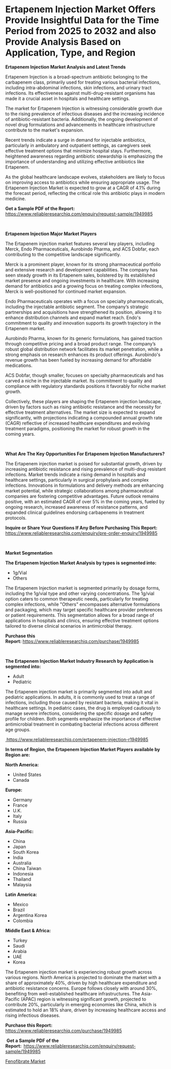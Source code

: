 <p><h1>Ertapenem Injection Market Offers Provide Insightful Data for the Time Period from 2025 to 2032 and also Provide Analysis Based on Application, Type, and Region</h1></p><p><strong>Ertapenem Injection Market Analysis and Latest Trends</strong></p>
<p><p>Ertapenem Injection is a broad-spectrum antibiotic belonging to the carbapenem class, primarily used for treating various bacterial infections, including intra-abdominal infections, skin infections, and urinary tract infections. Its effectiveness against multi-drug-resistant organisms has made it a crucial asset in hospitals and healthcare settings. </p><p>The market for Ertapenem Injection is witnessing considerable growth due to the rising prevalence of infectious diseases and the increasing incidence of antibiotic-resistant bacteria. Additionally, the ongoing development of novel drug formulations and advancements in healthcare infrastructure contribute to the market's expansion. </p><p>Recent trends indicate a surge in demand for injectable antibiotics, particularly in ambulatory and outpatient settings, as caregivers seek effective treatment options that minimize hospital stays. Furthermore, heightened awareness regarding antibiotic stewardship is emphasizing the importance of understanding and utilizing effective antibiotics like Ertapenem. </p><p>As the global healthcare landscape evolves, stakeholders are likely to focus on improving access to antibiotics while ensuring appropriate usage. The Ertapenem Injection Market is expected to grow at a CAGR of 4.1% during the forecast period, reflecting the critical role this antibiotic plays in modern medicine.</p></p>
<p><strong>Get a Sample PDF of the Report:&nbsp;</strong> <a href="https://www.reliableresearchiq.com/enquiry/request-sample/1949985?utm_campaign=3350&utm_medium=2&utm_source=Github&utm_content=ia&utm_term=08032025&utm_id=ertapenem-injection">https://www.reliableresearchiq.com/enquiry/request-sample/1949985</a></p>
<p>&nbsp;</p>
<p><strong>Ertapenem Injection Major Market Players</strong></p>
<p><p>The Ertapenem injection market features several key players, including Merck, Endo Pharmaceuticals, Aurobindo Pharma, and ACS Dobfar, each contributing to the competitive landscape significantly.</p><p>Merck is a prominent player, known for its strong pharmaceutical portfolio and extensive research and development capabilities. The company has seen steady growth in its Ertapenem sales, bolstered by its established market presence and ongoing investments in healthcare. With increasing demand for antibiotics and a growing focus on treating complex infections, Merck is well-positioned for continued market expansion.</p><p>Endo Pharmaceuticals operates with a focus on specialty pharmaceuticals, including the injectable antibiotic segment. The company’s strategic partnerships and acquisitions have strengthened its position, allowing it to enhance distribution channels and expand market reach. Endo's commitment to quality and innovation supports its growth trajectory in the Ertapenem market.</p><p>Aurobindo Pharma, known for its generic formulations, has gained traction through competitive pricing and a broad product range. The company’s robust global distribution network facilitates its market penetration, while a strong emphasis on research enhances its product offerings. Aurobindo's revenue growth has been fueled by increasing demand for affordable medications.</p><p>ACS Dobfar, though smaller, focuses on specialty pharmaceuticals and has carved a niche in the injectable market. Its commitment to quality and compliance with regulatory standards positions it favorably for niche market growth.</p><p>Collectively, these players are shaping the Ertapenem injection landscape, driven by factors such as rising antibiotic resistance and the necessity for effective treatment alternatives. The market size is expected to expand significantly, with projections indicating a compounded annual growth rate (CAGR) reflective of increased healthcare expenditures and evolving treatment paradigms, positioning the market for robust growth in the coming years.</p></p>
<p>&nbsp;</p>
<p><strong>What Are The Key Opportunities For Ertapenem Injection Manufacturers?</strong></p>
<p><p>The Ertapenem injection market is poised for substantial growth, driven by increasing antibiotic resistance and rising prevalence of multi-drug resistant infections. Market trends indicate a rising demand in hospitals and healthcare settings, particularly in surgical prophylaxis and complex infections. Innovations in formulations and delivery methods are enhancing market potential, while strategic collaborations among pharmaceutical companies are fostering competitive advantages. Future outlook remains positive, with an estimated CAGR of over 5% in the coming years, fueled by ongoing research, increased awareness of resistance patterns, and expanded clinical guidelines endorsing carbapenems in treatment protocols.</p></p>
<p><strong>Inquire or Share Your Questions If Any Before Purchasing This Report:</strong> <a href="https://www.reliableresearchiq.com/enquiry/pre-order-enquiry/1949985?utm_campaign=3350&utm_medium=2&utm_source=Github&utm_content=ia&utm_term=08032025&utm_id=ertapenem-injection">https://www.reliableresearchiq.com/enquiry/pre-order-enquiry/1949985</a></p>
<p>&nbsp;</p>
<p><strong>Market Segmentation</strong></p>
<p><strong>The Ertapenem Injection Market Analysis by types is segmented into:</strong></p>
<p><ul><li>1g/Vial</li><li>Others</li></ul></p>
<p><p>The Ertapenem Injection market is segmented primarily by dosage forms, including the 1g/vial type and other varying concentrations. The 1g/vial option caters to common therapeutic needs, particularly for treating complex infections, while "Others" encompasses alternative formulations and packaging, which may target specific healthcare provider preferences or patient requirements. This segmentation allows for a broad range of applications in hospitals and clinics, ensuring effective treatment options tailored to diverse clinical scenarios in antimicrobial therapy.</p></p>
<p><strong>Purchase this Report:&nbsp;</strong><a href="https://www.reliableresearchiq.com/purchase/1949985?utm_campaign=3350&utm_medium=2&utm_source=Github&utm_content=ia&utm_term=08032025&utm_id=ertapenem-injection">https://www.reliableresearchiq.com/purchase/1949985</a></p>
<p>&nbsp;</p>
<p><strong>The Ertapenem Injection Market Industry Research by Application is segmented into:</strong></p>
<p><ul><li>Adult</li><li>Pediatric</li></ul></p>
<p><p>The Ertapenem injection market is primarily segmented into adult and pediatric applications. In adults, it is commonly used to treat a range of infections, including those caused by resistant bacteria, making it vital in healthcare settings. In pediatric cases, the drug is employed cautiously to manage severe infections, considering the specific dosage and safety profile for children. Both segments emphasize the importance of effective antimicrobial treatment in combating bacterial infections across different age groups.</p></p>
<p><a href="https://www.reliableresearchiq.com/ertapenem-injection-r1949985?utm_campaign=3350&utm_medium=2&utm_source=Github&utm_content=ia&utm_term=08032025&utm_id=ertapenem-injection">&nbsp;https://www.reliableresearchiq.com/ertapenem-injection-r1949985</a></p>
<p><strong>In terms of Region, the Ertapenem Injection Market Players available by Region are:</strong></p>
<p>
    <p> <strong> North America: </strong>
        <ul>
            <li>United States</li>
            <li>Canada</li>
        </ul>
        </p> 
    <p> <strong> Europe: </strong>
        <ul>
            <li>Germany</li>
            <li>France</li>
            <li>U.K.</li>
            <li>Italy</li>
            <li>Russia</li>
        </ul>
        </p> 
    <p> <strong> Asia-Pacific: </strong>
        <ul>
            <li>China</li>
            <li>Japan</li>
            <li>South Korea</li>
            <li>India</li>
            <li>Australia</li>
            <li>China Taiwan</li>
            <li>Indonesia</li>
            <li>Thailand</li>
            <li>Malaysia</li>
        </ul>
        </p> 
    <p> <strong> Latin America: </strong>
        <ul>
            <li>Mexico</li>
            <li>Brazil</li>
            <li>Argentina Korea</li>
            <li>Colombia</li>
        </ul>
        </p> 
    <p> <strong> Middle East & Africa: </strong>
        <ul>
            <li>Turkey</li>
            <li>Saudi</li>
            <li>Arabia</li>
            <li>UAE</li>
            <li>Korea</li>
        </ul>
    </p>
    </p>
<p><p>The Ertapenem injection market is experiencing robust growth across various regions. North America is projected to dominate the market with a share of approximately 40%, driven by high healthcare expenditure and antibiotic resistance concerns. Europe follows closely with around 30%, benefiting from well-established healthcare infrastructures. The Asia-Pacific (APAC) region is witnessing significant growth, projected to contribute 20%, particularly in emerging economies like China, which is estimated to hold an 18% share, driven by increasing healthcare access and rising infectious diseases.</p></p>
<p><strong>Purchase this Report: </strong><a href="https://www.reliableresearchiq.com/purchase/1949985?utm_campaign=3350&utm_medium=2&utm_source=Github&utm_content=ia&utm_term=08032025&utm_id=ertapenem-injection">https://www.reliableresearchiq.com/purchase/1949985</a></p>
<p>&nbsp;<strong>Get a Sample PDF of the Report:&nbsp;&nbsp;</strong><a href="https://www.reliableresearchiq.com/enquiry/request-sample/1949985?utm_campaign=3350&utm_medium=2&utm_source=Github&utm_content=ia&utm_term=08032025&utm_id=ertapenem-injection">https://www.reliableresearchiq.com/enquiry/request-sample/1949985</a></p>
<p><strong></strong></p>
<p><p><a href="https://github.com/anggigpps/Market-Research-Report-List-1/blob/main/fenofibrate-market.md?utm_campaign=3350&utm_medium=2&utm_source=Github&utm_content=ia&utm_term=08032025&utm_id=ertapenem-injection">Fenofibrate Market</a></p></p>